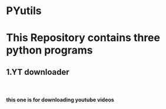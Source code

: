 # PYutils
# This Repository contains three python programs 
<p><h2>1.YT downloader</h2><br>
<h4>this one is for downloading youtube videos</h4>
<p>

